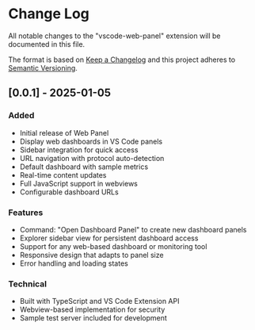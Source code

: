# Change Log

All notable changes to the "vscode-web-panel" extension will be documented in this file.

The format is based on [Keep a Changelog](http://keepachangelog.com/en/1.0.0/)
and this project adheres to [Semantic Versioning](http://semver.org/spec/v2.0.0.html).

## [0.0.1] - 2025-01-05

### Added
- Initial release of Web Panel
- Display web dashboards in VS Code panels
- Sidebar integration for quick access
- URL navigation with protocol auto-detection
- Default dashboard with sample metrics
- Real-time content updates
- Full JavaScript support in webviews
- Configurable dashboard URLs

### Features
- Command: "Open Dashboard Panel" to create new dashboard panels
- Explorer sidebar view for persistent dashboard access
- Support for any web-based dashboard or monitoring tool
- Responsive design that adapts to panel size
- Error handling and loading states

### Technical
- Built with TypeScript and VS Code Extension API
- Webview-based implementation for security
- Sample test server included for development